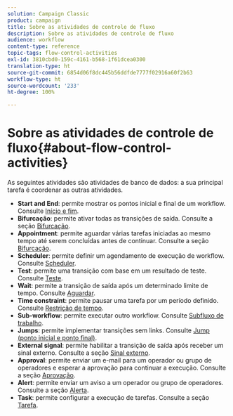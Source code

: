 ```yaml
---
solution: Campaign Classic
product: campaign
title: Sobre as atividades de controle de fluxo
description: Sobre as atividades de controle de fluxo
audience: workflow
content-type: reference
topic-tags: flow-control-activities
exl-id: 3810cbd0-159c-4161-b568-1f61dcea0300
translation-type: ht
source-git-commit: 6854d06f8dc445b56ddfde7777f02916a60f2b63
workflow-type: ht
source-wordcount: '233'
ht-degree: 100%

---
```


# Sobre as atividades de controle de fluxo{#about-flow-control-activities}

As seguintes atividades são atividades de banco de dados: a sua principal tarefa é coordenar as outras atividades.

* **Start and End**: permite mostrar os pontos inicial e final de um workflow. Consulte [Início e fim](../../workflow/using/start-and-end.md).
* **Bifurcação**: permite ativar todas as transições de saída. Consulte a seção [Bifurcação](../../workflow/using/fork.md).
* **Appointment**: permite aguardar várias tarefas iniciadas ao mesmo tempo até serem concluídas antes de continuar. Consulte a seção [Bifurcação](../../workflow/using/fork.md).
* **Scheduler**: permite definir um agendamento de execução de workflow. Consulte [Scheduler](../../workflow/using/scheduler.md).
* **Test**: permite uma transição com base em um resultado de teste. Consulte [Teste](../../workflow/using/test.md).
* **Wait**: permite a transição de saída após um determinado limite de tempo. Consulte [Aguardar](../../workflow/using/wait.md).
* **Time constraint**: permite pausar uma tarefa por um período definido. Consulte [Restrição de tempo](../../workflow/using/time-constraint.md).
* **Sub-workflow**: permite executar outro workflow. Consulte [Subfluxo de trabalho](../../workflow/using/sub-workflow.md).
* **Jumps**: permite implementar transições sem links. Consulte [Jump (ponto inicial e ponto final)](../../workflow/using/jump--start-point-and-end-point-.md).
* **External signal**: permite habilitar a transição de saída após receber um sinal externo. Consulte a seção [Sinal externo](../../workflow/using/external-signal.md).
* **Approval**: permite enviar um e-mail para um operador ou grupo de operadores e esperar a aprovação para continuar a execução. Consulte a seção [Aprovação](../../workflow/using/approval.md).
* **Alert**: permite enviar um aviso a um operador ou grupo de operadores. Consulte a seção [Alerta](../../workflow/using/alert.md).
* **Task**: permite configurar a execução de tarefas. Consulte a seção [Tarefa](../../workflow/using/task.md).

